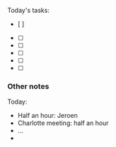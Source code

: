 Today's tasks:
- [ ] 
- [ ] 
- [ ] 
- [ ] 
- [ ] 
- [ ]  

### Other notes



Today:
- Half an hour: Jeroen
- Charlotte meeting: half an hour
- ...
- 